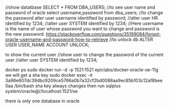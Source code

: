 //show datatbase
SELECT * FROM DBA_USERS;
//to see user name and password of oracle
select username,password from dba_users;
//to change the password
alter user username identified by password;
//alter user HR identified by 1234; 
//alter user SYSTEM identified by 1234;
//Here username is the name of user whose password you want to change and password is the new password.
https://stackoverflow.com/questions/35199084/forgot-oracle-username-and-password-how-to-retrieve
//to unlock db
ALTER USER USER_NAME ACCOUNT UNLOCK;



to show the current user
//show user
to change the password of the current user
//alter user SYSTEM identified by 1234;



docker ps
sudo docker run -d -p 1521:1521 epiclabs/docker-oracle-xe-11g 
we will get a sha key
sudo docker exec -it 3a96e607dc39dbc9209ce5766a0b7a32cf2bd0088aa9ec85b103c12af8bee0aa /bin/bash
sha key always changes
then run
sqlplus system/oracle@//localhost:1521/xe

there is only one database in oracle
